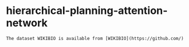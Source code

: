 # hierarchical-planning-attention-network

    The dataset WIKIBIO is available from [WIKIBIO](https://github.com/)
